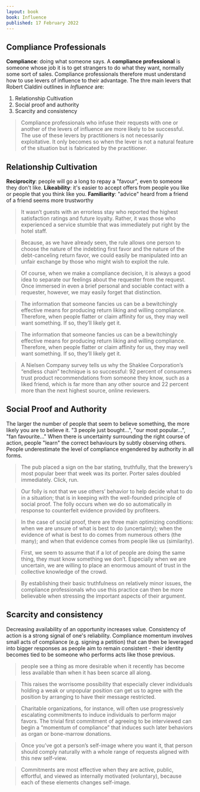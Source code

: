 ```yaml
---
layout: book
book: Influence
published: 17 February 2022
---
```


## Compliance Professionals
**Compliance**: doing what someone says. A **compliance professional** is someone whose job it is to get strangers to do what they want, normally some sort of sales. Compliance professionals therefore must understand how to use levers of influence to their advantage. The thre main levers that Robert Cialdini outlines in *Influence* are:

1. Relationship Cultivation
2. Social proof and authority
3. Scarcity and consistency

> Compliance professionals who infuse their requests with one or another of the levers of influence are more likely to be successful. The use of these levers by practitioners is not necessarily exploitative. It only becomes so when the lever is not a natural feature of the situation but is fabricated by the practitioner.

## Relationship Cultivation
**Reciprocity**: people will go a long to repay a "favour", even to someone they don't like.
**Likeability**: it's easier to accept offers from people you like or people that you think like you.
**Familiarity**: "advice" heard from a friend of a friend seems more trustworthy

> It wasn’t guests with an errorless stay who reported the highest satisfaction ratings and future loyalty. Rather, it was those who experienced a service stumble that was immediately put right by the hotel staff.

> Because, as we have already seen, the rule allows one person to choose the nature of the indebting first favor and the nature of the debt-canceling return favor, we could easily be manipulated into an unfair exchange by those who might wish to exploit the rule.

> Of course, when we make a compliance decision, it is always a good idea to separate our feelings about the requester from the request. Once immersed in even a brief personal and sociable contact with a requester, however, we may easily forget that distinction.

> The information that someone fancies us can be a bewitchingly effective means for producing return liking and willing compliance. Therefore, when people flatter or claim affinity for us, they may well want something. If so, they’ll likely get it.

> The information that someone fancies us can be a bewitchingly effective means for producing return liking and willing compliance. Therefore, when people flatter or claim affinity for us, they may well want something. If so, they’ll likely get it.

> A Nielsen Company survey tells us why the Shaklee Corporation’s “endless chain” technique is so successful: 92 percent of consumers trust product recommendations from someone they know, such as a liked friend, which is far more than any other source and 22 percent more than the next highest source, online reviewers.

## Social Proof and Authority
The larger the number of people that seem to believe something, the more likely you are to believe it.  "3 people just bought...", "our most popular...", "fan favourite..." When there is uncertainty surrounding the right course of action, people "learn" the correct behaviours by subtly observing others. People underestimate the level of compliance engendered by authority in all forms.

> The pub placed a sign on the bar stating, truthfully, that the brewery’s most popular beer that week was its porter. Porter sales doubled immediately. Click, run.

> Our folly is not that we use others’ behavior to help decide what to do in a situation; that is in keeping with the well-founded principle of social proof. The folly occurs when we do so automatically in response to counterfeit evidence provided by profiteers.

> In the case of social proof, there are three main optimizing conditions: when we are unsure of what is best to do (uncertainty); when the evidence of what is best to do comes from numerous others (the many); and when that evidence comes from people like us (similarity).

> First, we seem to assume that if a lot of people are doing the same thing, they must know something we don’t. Especially when we are uncertain, we are willing to place an enormous amount of trust in the collective knowledge of the crowd.

> By establishing their basic truthfulness on relatively minor issues, the compliance professionals who use this practice can then be more believable when stressing the important aspects of their argument.

## Scarcity and consistency
Decreasing availability of an opportunity increases value. Consistency of action is a strong signal of one's reliability.
Compliance momentum involves small acts of compliance (e.g. signing a petition) that can then be leveraged into bigger responses as people aim to remain consistent - their identity becomes tied to be someone who performs acts like those previous. 

> people see a thing as more desirable when it recently has become less available than when it has been scarce all along.

> This raises the worrisome possibility that especially clever individuals holding a weak or unpopular position can get us to agree with the position by arranging to have their message restricted.

> Charitable organizations, for instance, will often use progressively escalating commitments to induce individuals to perform major favors. The trivial first commitment of agreeing to be interviewed can begin a “momentum of compliance” that induces such later behaviors as organ or bone-marrow donations.

> Once you’ve got a person’s self-image where you want it, that person should comply naturally with a whole range of requests aligned with this new self-view.

> Commitments are most effective when they are active, public, effortful, and viewed as internally motivated (voluntary), because each of these elements changes self-image.